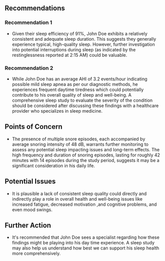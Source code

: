## Recommendations

### Recommendation 1
- Given their sleep efficiency of 91%, John Doe exhibits a relatively  consistent and adequate sleep duration. This suggests they generally experience typical, high-quality sleep. However, further investigation into potential interruptions during sleep (as indicated by the restinglessness reported at 2:15 AM) could be valuable.

### Recommendation 2
- While John Doe has an average AHI of 3.2 events/hour indicating possible mild sleep apnea as per our diagnostic methods, he experiences frequent daytime tiredness which could potentially contribute to his overall quality of sleep and well-being. A comprehensive sleep study to evaluate the severity of the condition should be considered after discussing these findings with a healthcare provider who specializes in sleep medicine.

## Points of Concern 
-  The presence of multiple snore episodes, each accompanied by average snoring intensity of 48 dB, warrants further monitoring to assess any potential sleep impacting issues and long-term effects. The high frequency and duration of  snoring episodes, lasting for roughly 42 minutes with 14 episodes during the study period, suggests it may be a significant consideration in his daily life.
  
## Potential Issues 
 - It is plausible a lack of consistent sleep quality could directly and indirectly play a role in overall health and well-being issues like increased fatigue, decreased motivation ,and cognitive problems, and even mood swings. 



## Further Action
- It's recommended that John Doe sees a specialist regarding  how these findings might be playing into his day time experience. A sleep study may also help us understand how best we can support his sleep health more comprehensively.   
